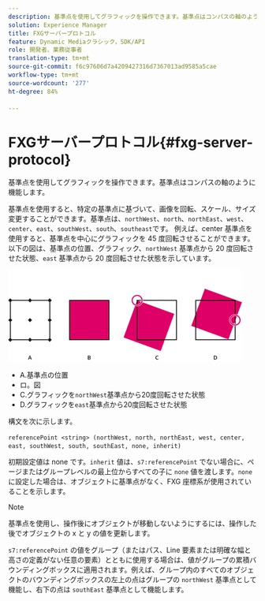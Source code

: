 ```yaml
---
description: 基準点を使用してグラフィックを操作できます。基準点はコンパスの軸のように機能します。
solution: Experience Manager
title: FXGサーバープロトコル
feature: Dynamic Mediaクラシック，SDK/API
role: 開発者、業務従事者
translation-type: tm+mt
source-git-commit: f6c97606d7a4209427316d7367013ad9585a5cae
workflow-type: tm+mt
source-wordcount: '277'
ht-degree: 84%

---
```



# FXGサーバープロトコル{#fxg-server-protocol}

基準点を使用してグラフィックを操作できます。基準点はコンパスの軸のように機能します。

基準点を使用すると、特定の基準点に基づいて、画像を回転、スケール、サイズ変更することができます。基準点は、`northWest`、`north`、`northEast`、`west`、`center`、`east`、`southWest`、`south`、`southeast`です。 例えば、center 基準点を使用すると、基準点を中心にグラフィックを 45 度回転させることができます。以下の図は、基準点の位置、グラフィック、`northWest` 基準点から 20 度回転させた状態、`east` 基準点から 20 度回転させた状態を示しています。

![](assets/wp_ref_points.png)

* A.基準点の位置
* ロ。図
* C.グラフィックを`northWest`基準点から20度回転させた状態
* D.グラフィックを`east`基準点から20度回転させた状態

構文を次に示します。

`referencePoint <string> (northWest, north, northEast, west, center, east, southWest, south, southEast, none, inherit)`

初期設定値は none です。`inherit` 値は、`s7:referencePoint` でない場合に、ページまたはグループレベルの最上位からすべての子に `none` 値を渡します。`none` に設定した場合は、オブジェクトに基準点がなく、FXG 座標系が使用されていることを示します。

>[!NOTE]
>
>基準点を使用し、操作後にオブジェクトが移動しないようにするには、操作した後でオブジェクトの x と y の値を更新します。

`s7:referencePoint`   の値をグループ（またはパス、Line 要素または明確な幅と高さの定義がない任意の要素）とともに使用する場合は、値がグループの累積バウンディングボックスに適用されます。例えば、グループ内のすべてのオブジェクトのバウンディングボックスの左上の点はグループの `northWest` 基準点として機能し、右下の点は `southEast` 基準点として機能します。

